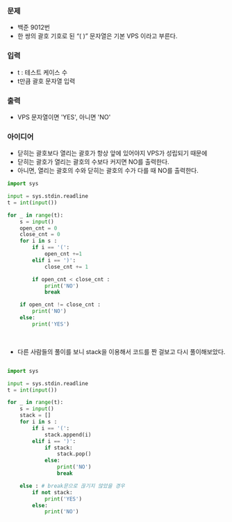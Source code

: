 ### 문제
* 백준 9012번
* 한 쌍의 괄호 기호로 된 “( )” 문자열은 기본 VPS 이라고 부른다.

### 입력
* t : 테스트 케이스 수
* t만큼 괄호 문자열 입력

### 출력
* VPS 문자열이면 'YES', 아니면 'NO'

### 아이디어
* 닫히는 괄호보다 열리는 괄호가 항상 앞에 있어야지 VPS가 성립되기 때문에 
* 닫히는 괄호가 열리는 괄호의 수보다 커지면 NO를 출력한다.
* 아니면, 열리는 괄호의 수와 닫히는 괄호의 수가 다를 때 NO를 출력한다.

```python
import sys

input = sys.stdin.readline
t = int(input())

for _ in range(t):
    s = input()
    open_cnt = 0
    close_cnt = 0
    for i in s :
        if i == '(':
            open_cnt +=1
        elif i == ')':
            close_cnt += 1

        if open_cnt < close_cnt :
            print('NO')
            break

    if open_cnt != close_cnt :
        print('NO')
    else:
        print('YES')
```
<br>

* 다른 사람들의 풀이를 보니 stack을 이용해서 코드를 짠 걸보고 다시 풀이해보았다.

```python

import sys

input = sys.stdin.readline
t = int(input())

for _ in range(t):
    s = input()
    stack = []
    for i in s :
        if i == '(':
            stack.append(i)
        elif i == ')':
            if stack:
                stack.pop()
            else:
                print('NO')
                break

    else : # break문으로 끊기지 않았을 경우
        if not stack:
            print('YES')
        else:
            print('NO')
```
